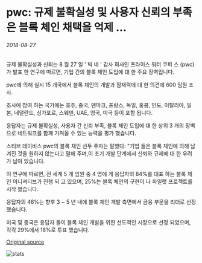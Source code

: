 # pwc: 규제 불확실성 및 사용자 신뢰의 부족은 블록 체인 채택을 억제 ...

###### 2018-08-27

규제 불확실성과 신뢰는 8 월 27 일 ' 빅 네 ' 감사 회사인 프라이스 워터 쿠퍼 스 (pwc)가 발표 한 연구에 따르면, 기업 간의 블록 체인 도입에 대 한 주요 장벽입니다.

pwc에 의해 실시 15 개국에서 블록 체인의 개발과 잠재력에 대 한 의견에 600 임원 조사.

조사에 참여 하는 국가에는 호주, 중국, 덴마크, 프랑스, 독일, 홍콩, 인도, 이탈리아, 일본, 네덜란드, 싱가포르, 스웨덴, UAE, 영국, 미국 등이 포함 됩니다.

응답자는 규제 불확실성, 사용자 간 신뢰 부족, 블록 체인 도입에 대 한 상위 3 개의 장벽으로 네트워크를 함께 가져올 수 있는 능력을 평가 했습니다.

스티브 데이비스 pwc의 블록 체인 선두 주자는 말했다: "기업 들은 블록 체인에 의해 남겨진 것을 원하지 않는다고 말해 주며,이 초기 개발 단계에서 신뢰와 규제에 대 한 우려가 남아 있습니다.

이 연구에 따르면, 전 세계 5 개 임원 중 4 명에 게 응답자의 84%를 대표 하는 블록 체인 이니셔티브가 진행 되 고 있으며, 25%는 블록 체인의 구현이 나 파일럿 프로젝트를 시작 했습니다.

응답자의 46%는 향후 3 ~ 5 년 내에 블록 체인 개발 측면에서 금융 부문을 리더로 선정 했습니다.

미국 및 중국은 응답자 들이 블록 체인 개발을 위한 선도적인 시장으로 선정 되었으며, 각각 29%에서 18%로 투표 했습니다.

[Original source](https://cointelegraph.com/news/pwc-regulatory-uncertainty-and-lack-of-user-trust-inhibit-blockchain-adoption)

![stats](https://c.statcounter.com/11760860/0/a89fa40b/1/ "stats")